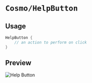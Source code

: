 # ``Cosmo/HelpButton``

## Usage

```swift
HelpButton {
    // an action to perform on click
}
```

## Preview

![Help Button](HelpButton_View.png)
